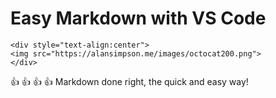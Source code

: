 # Easy Markdown with VS Code

```
<div style="text-align:center">
<img src="https://alansimpson.me/images/octocat200.png">
</div>
```

:thumbsup:
:thumbsup:
:thumbsup:
:thumbsup: Markdown done right, the quick and easy way!


